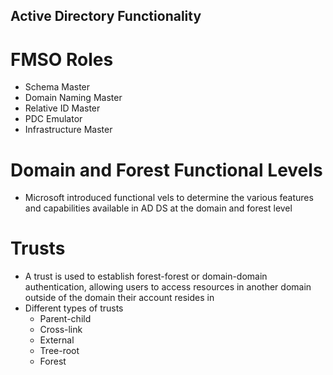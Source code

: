## Active Directory Functionality

# FMSO Roles
- Schema Master
- Domain Naming Master
- Relative ID Master
- PDC Emulator
- Infrastructure Master

# Domain and Forest Functional Levels
- Microsoft introduced functional vels to determine the various features and capabilities available in AD DS at the domain and forest level

# Trusts
- A trust is used to establish forest-forest or domain-domain authentication, allowing users to access resources in another domain outside of the domain their account resides in
- Different types of trusts
    - Parent-child
    - Cross-link
    - External
    - Tree-root
    - Forest


